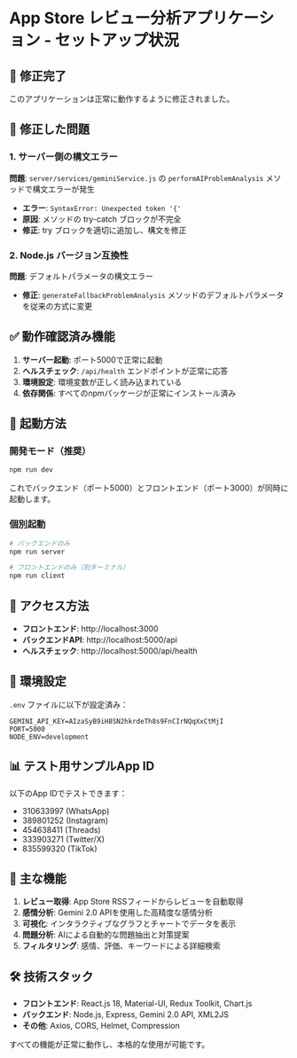 # App Store レビュー分析アプリケーション - セットアップ状況

## 🎉 修正完了

このアプリケーションは正常に動作するように修正されました。

## 🔧 修正した問題

### 1. サーバー側の構文エラー
**問題**: `server/services/geminiService.js` の `performAIProblemAnalysis` メソッドで構文エラーが発生
- **エラー**: `SyntaxError: Unexpected token '{'`
- **原因**: メソッドの try-catch ブロックが不完全
- **修正**: try ブロックを適切に追加し、構文を修正

### 2. Node.js バージョン互換性
**問題**: デフォルトパラメータの構文エラー
- **修正**: `generateFallbackProblemAnalysis` メソッドのデフォルトパラメータを従来の方式に変更

## ✅ 動作確認済み機能

1. **サーバー起動**: ポート5000で正常に起動
2. **ヘルスチェック**: `/api/health` エンドポイントが正常に応答
3. **環境設定**: 環境変数が正しく読み込まれている
4. **依存関係**: すべてのnpmパッケージが正常にインストール済み

## 🚀 起動方法

### 開発モード（推奨）
```bash
npm run dev
```
これでバックエンド（ポート5000）とフロントエンド（ポート3000）が同時に起動します。

### 個別起動
```bash
# バックエンドのみ
npm run server

# フロントエンドのみ（別ターミナル）
npm run client
```

## 📱 アクセス方法

- **フロントエンド**: http://localhost:3000
- **バックエンドAPI**: http://localhost:5000/api
- **ヘルスチェック**: http://localhost:5000/api/health

## 🔑 環境設定

`.env` ファイルに以下が設定済み：
```
GEMINI_API_KEY=AIzaSyB9iH8SN2hkrdeTh8s9FnCIrNQqXxCtMjI
PORT=5000
NODE_ENV=development
```

## 📊 テスト用サンプルApp ID

以下のApp IDでテストできます：
- 310633997 (WhatsApp)
- 389801252 (Instagram)
- 454638411 (Threads)
- 333903271 (Twitter/X)
- 835599320 (TikTok)

## 🎯 主な機能

1. **レビュー取得**: App Store RSSフィードからレビューを自動取得
2. **感情分析**: Gemini 2.0 APIを使用した高精度な感情分析
3. **可視化**: インタラクティブなグラフとチャートでデータを表示
4. **問題分析**: AIによる自動的な問題抽出と対策提案
5. **フィルタリング**: 感情、評価、キーワードによる詳細検索

## 🛠 技術スタック

- **フロントエンド**: React.js 18, Material-UI, Redux Toolkit, Chart.js
- **バックエンド**: Node.js, Express, Gemini 2.0 API, XML2JS
- **その他**: Axios, CORS, Helmet, Compression

すべての機能が正常に動作し、本格的な使用が可能です。